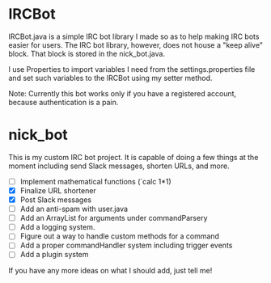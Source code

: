 # IRCBot

IRCBot.java is a simple IRC bot library I made so as to help making IRC bots easier for users. The IRC bot library, however, does not house a "keep alive" block. That block is stored in the nick_bot.java.

I use Properties to import variables I need from the settings.properties file and set such variables to the IRCBot using my setter method.

Note: Currently this bot works only if you have a registered account, because authentication is a pain.

# nick_bot

This is my custom IRC bot project. It is capable of doing a few things at the moment including send Slack messages, shorten URLs, and more.

- [ ] Implement mathematical functions (`calc 1*1)
- [X] Finalize URL shortener
- [X] Post Slack messages
- [ ] Add an anti-spam with user.java
- [ ] Add an ArrayList for arguments under commandParsery
- [ ] Add a logging system.
- [ ] Figure out a way to handle custom methods for a command
- [ ] Add a proper commandHandler system including trigger events
- [ ] Add a plugin system

If you have any more ideas on what I should add, just tell me!
